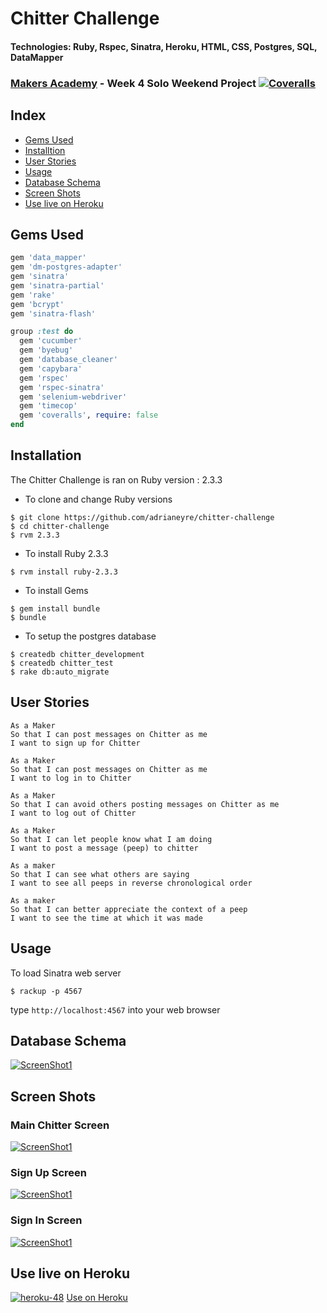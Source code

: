 # Chitter Challenge
#### Technologies: Ruby, Rspec, Sinatra, Heroku, HTML, CSS, Postgres, SQL, DataMapper
### [Makers Academy](http://www.makersacademy.com) - Week 4 Solo Weekend Project [![Coveralls](https://camo.githubusercontent.com/8f47be91a0ee2f287efe64a0a9c1de10c213c772/68747470733a2f2f636f766572616c6c732e696f2f6275696c64732f393839333235392f6261646765)](https://github.com/adrianeyre/chitter-challenge)

## Index
* [Gems Used](#GEMS)
* [Installtion](#Install)
* [User Stories](#US)
* [Usage](#Usage)
* [Database Schema](#Schema)
* [Screen Shots](#Shots)
* [Use live on Heroku](#Heroku)

## <a name="GEMS">Gems Used</a>
```ruby
gem 'data_mapper'
gem 'dm-postgres-adapter'
gem 'sinatra'
gem 'sinatra-partial'
gem 'rake'
gem 'bcrypt'
gem 'sinatra-flash'

group :test do
  gem 'cucumber'
  gem 'byebug'
  gem 'database_cleaner'
  gem 'capybara'
  gem 'rspec'
  gem 'rspec-sinatra'
  gem 'selenium-webdriver'
  gem 'timecop'
  gem 'coveralls', require: false
end
```

## <a name="Install">Installation</a>
The Chitter Challenge is ran on Ruby version : 2.3.3

* To clone and change Ruby versions
```shell
$ git clone https://github.com/adrianeyre/chitter-challenge
$ cd chitter-challenge
$ rvm 2.3.3
```
* To install Ruby 2.3.3
```shell
$ rvm install ruby-2.3.3
```
* To install Gems
```shell
$ gem install bundle
$ bundle
```
* To setup the postgres database
```
$ createdb chitter_development
$ createdb chitter_test
$ rake db:auto_migrate
```

## <a name="US">User Stories</a>
```
As a Maker
So that I can post messages on Chitter as me
I want to sign up for Chitter

As a Maker
So that I can post messages on Chitter as me
I want to log in to Chitter

As a Maker
So that I can avoid others posting messages on Chitter as me
I want to log out of Chitter

As a Maker
So that I can let people know what I am doing  
I want to post a message (peep) to chitter

As a maker
So that I can see what others are saying  
I want to see all peeps in reverse chronological order

As a maker
So that I can better appreciate the context of a peep
I want to see the time at which it was made
```

## <a name="Usage">Usage</a>
To load Sinatra web server
```shell
$ rackup -p 4567
```
type `http://localhost:4567` into your web browser

## <a name="Schema">Database Schema</a>
[![ScreenShot1](https://raw.githubusercontent.com/adrianeyre/chitter-challenge/master/images/schema.png)](https://raw.githubusercontent.com/adrianeyre/chitter-challenge/master/images/schema.png "Database Schema")

## <a name="Shots">Screen Shots</a>
### Main Chitter Screen
[![ScreenShot1](https://raw.githubusercontent.com/adrianeyre/chitter-challenge/master/images/screenshot1.png)](https://raw.githubusercontent.com/adrianeyre/chitter-challenge/master/images/screenshot1.png "Screen Shot 1")

### Sign Up Screen
[![ScreenShot1](https://raw.githubusercontent.com/adrianeyre/chitter-challenge/master/images/screenshot2.png)](https://raw.githubusercontent.com/adrianeyre/chitter-challenge/master/images/screenshot2.png "Screen Shot 2")

### Sign In Screen
[![ScreenShot1](https://raw.githubusercontent.com/adrianeyre/chitter-challenge/master/images/screenshot3.png)](https://raw.githubusercontent.com/adrianeyre/chitter-challenge/master/images/screenshot3.png "Screen Shot 3")

## <a name="Heroku">Use live on Heroku</a>

[![heroku-48](https://raw.githubusercontent.com/adrianeyre/codewars/master/Ruby/Authored/heroku.png)](https://adrianeyre-chitter.herokuapp.com) [Use on Heroku](https://adrianeyre-chitter.herokuapp.com)
